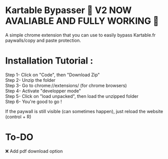 # Kartable Bypasser 🤝 V2 NOW AVALIABLE AND FULLY WORKING 🤝
  
A simple chrome extension that you can use to easily bypass Kartable.fr paywalls/copy and paste protection.
  
# Installation Tutorial : 
  
Step 1- Click on "Code", then "Download Zip"  
Step 2- Unzip the folder  
Step 3- Go to chrome://extensions/ (for chrome browsers)  
Step 4- Activate "developper mode"  
Step 5- Click on "load unpacked", then load the unzipped folder    
Step 6- You're good to go !  
  
If the paywall is still visible (can sometimes happen), just reload the website (control + R)  
  
# To-DO  
  
❌ Add pdf download option
